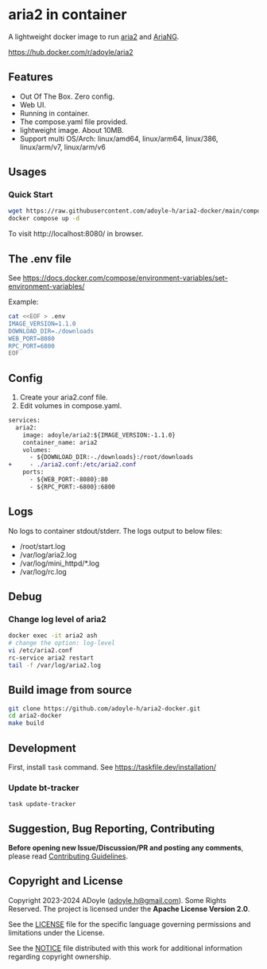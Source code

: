 # aria2 in container

A lightweight docker image to run [aria2](https://github.com/aria2/aria2) and [AriaNG](https://github.com/mayswind/AriaNg).

https://hub.docker.com/r/adoyle/aria2

## Features

- Out Of The Box. Zero config.
- Web UI.
- Running in container.
- The compose.yaml file provided.
- lightweight image. About 10MB.
- Support multi OS/Arch: linux/amd64, linux/arm64, linux/386, linux/arm/v7, linux/arm/v6

## Usages

### Quick Start

```sh
wget https://raw.githubusercontent.com/adoyle-h/aria2-docker/main/compose.yaml
docker compose up -d
```

To visit http://localhost:8080/ in browser.

## The .env file

See https://docs.docker.com/compose/environment-variables/set-environment-variables/

Example:

```sh
cat <<EOF > .env
IMAGE_VERSION=1.1.0
DOWNLOAD_DIR=./downloads
WEB_PORT=8080
RPC_PORT=6800
EOF
```

## Config

1. Create your aria2.conf file.
2. Edit volumes in compose.yaml.

```diff
services:
  aria2:
    image: adoyle/aria2:${IMAGE_VERSION:-1.1.0}
    container_name: aria2
    volumes:
      - ${DOWNLOAD_DIR:-./downloads}:/root/downloads
+     - ./aria2.conf:/etc/aria2.conf
    ports:
      - ${WEB_PORT:-8080}:80
      - ${RPC_PORT:-6800}:6800
```

## Logs

No logs to container stdout/stderr. The logs output to below files:

- /root/start.log
- /var/log/aria2.log
- /var/log/mini_httpd/*.log
- /var/log/rc.log

## Debug

### Change log level of aria2

```sh
docker exec -it aria2 ash
# change the option: log-level
vi /etc/aria2.conf
rc-service aria2 restart
tail -f /var/log/aria2.log
```

## Build image from source

```sh
git clone https://github.com/adoyle-h/aria2-docker.git
cd aria2-docker
make build
```

## Development

First, install `task` command. See https://taskfile.dev/installation/

### Update bt-tracker

`task update-tracker`

## Suggestion, Bug Reporting, Contributing

**Before opening new Issue/Discussion/PR and posting any comments**, please read [Contributing Guidelines](https://gcg.adoyle.me/CONTRIBUTING).

## Copyright and License

Copyright 2023-2024 ADoyle (adoyle.h@gmail.com). Some Rights Reserved.
The project is licensed under the **Apache License Version 2.0**.

See the [LICENSE][] file for the specific language governing permissions and limitations under the License.

See the [NOTICE][] file distributed with this work for additional information regarding copyright ownership.


<!-- Links -->

[LICENSE]: ./LICENSE
[NOTICE]: ./NOTICE
[tags]: https://github.com/adoyle-h/aria2-docker/tags
[issue]: https://github.com/adoyle-h/aria2-docker/issues
